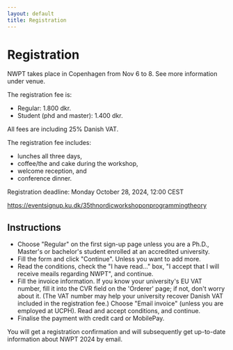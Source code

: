 ```yaml
---
layout: default
title: Registration
---
```


# Registration

NWPT takes place in Copenhagen from Nov 6 to 8. See more information under venue.

The registration fee is:
  * Regular: 1.800 dkr.
  * Student (phd and master): 1.400 dkr.

All fees are including 25% Danish VAT.

The registration fee includes:
  * lunches all three days,
  * coffee/the and cake during the workshop,
  * welcome reception, and
  * conference dinner.

Registration deadline: Monday October 28, 2024, 12:00 CEST

<a href="https://eventsignup.ku.dk/35thnordicworkshoponprogrammingtheory">https://eventsignup.ku.dk/35thnordicworkshoponprogrammingtheory</a>


## Instructions
* Choose "Regular" on the first sign-up page unless you are a Ph.D., Master's or bachelor's student enrolled at an accredited university. 
* Fill the form and click "Continue". Unless you want to add more.
* Read the conditions, check the "I have read..." box, "I accept that I will receive meails regarding NWPT", and continue.
* Fill the invoice information. If you know your university's EU VAT number, fill it into the CVR field on the 'Orderer' page; if not, don't worry about it. (The VAT number may help your university recover Danish VAT included in the registration fee.) Choose "Email invoice" (unless you are employed at UCPH). Read and accept conditions, and continue.
* Finalise the payment with credit card or MobilePay.

You will get a registration confirmation and will subsequently get up-to-date information about NWPT 2024 by email.
